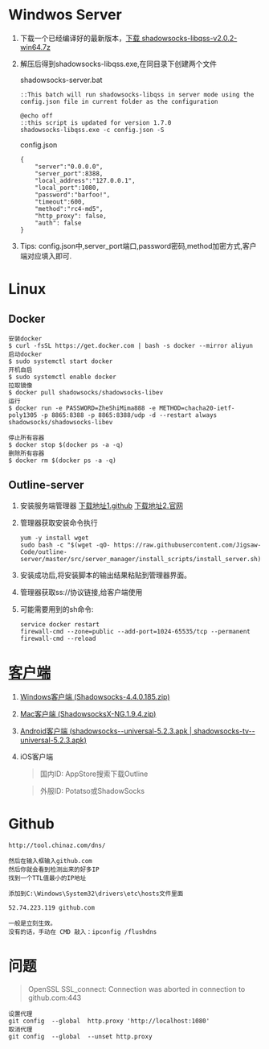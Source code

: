 # Windwos Server

1. 下载一个已经编译好的最新版本，[下载 shadowsocks-libqss-v2.0.2-win64.7z](https://github.com/shadowsocks/libQtShadowsocks/releases)

2. 解压后得到shadowsocks-libqss.exe,在同目录下创建两个文件

    shadowsocks-server.bat

    ```
    ::This batch will run shadowsocks-libqss in server mode using the config.json file in current folder as the configuration
    
    @echo off
    ::this script is updated for version 1.7.0
    shadowsocks-libqss.exe -c config.json -S
    ```

    config.json

    ```
    {
        "server":"0.0.0.0",
        "server_port":8388,
        "local_address":"127.0.0.1",
        "local_port":1080,
        "password":"barfoo!",
        "timeout":600,
        "method":"rc4-md5",
        "http_proxy": false,
        "auth": false
    }
    ```
3. Tips: config.json中,server_port端口,password密码,method加密方式,客户端对应填入即可.

# Linux

## Docker
```
安装docker
$ curl -fsSL https://get.docker.com | bash -s docker --mirror aliyun
启动docker
$ sudo systemctl start docker
开机自启
$ sudo systemctl enable docker
拉取镜像
$ docker pull shadowsocks/shadowsocks-libev
运行
$ docker run -e PASSWORD=ZheShiMima888 -e METHOD=chacha20-ietf-poly1305 -p 8865:8388 -p 8865:8388/udp -d --restart always shadowsocks/shadowsocks-libev

停止所有容器
$ docker stop $(docker ps -a -q)
删除所有容器
$ docker rm $(docker ps -a -q)
```

## Outline-server
1. 安装服务端管理器
    [下载地址1.github](https://github.com/Jigsaw-Code/outline-server/releases) 
    [下载地址2.官网](https://s3.amazonaws.com/outline-vpn/index.html#/zh-CN/home)

2. 管理器获取安装命令执行
    ```
    yum -y install wget
    sudo bash -c "$(wget -qO- https://raw.githubusercontent.com/Jigsaw-Code/outline-server/master/src/server_manager/install_scripts/install_server.sh)"
    ```
3. 安装成功后,将安装脚本的输出结果粘贴到管理器界面。

4. 管理器获取ss://协议链接,给客户端使用

4. 可能需要用到的sh命令:
    ```
    service docker restart
    firewall-cmd --zone=public --add-port=1024-65535/tcp --permanent
    firewall-cmd --reload
    ```

# [客户端](https://shadowsocks.org/en/download/clients.html)

1. [Windows客户端 (Shadowsocks-4.4.0.185.zip)](https://github.com/shadowsocks/shadowsocks-windows/releases)

2. [Mac客户端 (ShadowsocksX-NG.1.9.4.zip)](https://github.com/shadowsocks/ShadowsocksX-NG/releases)

3. [Android客户端 (shadowsocks--universal-5.2.3.apk | shadowsocks-tv--universal-5.2.3.apk)](https://github.com/shadowsocks/shadowsocks-android/releases)

4. iOS客户端
    > 国内ID: AppStore搜索下载Outline

    > 外服ID: Potatso或ShadowSocks

# Github
```
http://tool.chinaz.com/dns/

然后在输入框输入github.com
然后你就会看到检测出来的好多IP
找到一个TTL值最小的IP地址

添加到C:\Windows\System32\drivers\etc\hosts文件里面

52.74.223.119 github.com

一般是立刻生效。
没有的话，手动在 CMD 敲入：ipconfig /flushdns
```

# 问题
> OpenSSL SSL_connect: Connection was aborted in connection to github.com:443
```
设置代理
git config  --global  http.proxy 'http://localhost:1080'
取消代理
git config  --global  --unset http.proxy
```